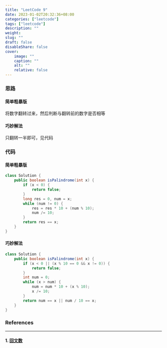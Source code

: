 ```yaml
---
title: "LeetCode 9"
date: 2023-01-02T20:32:36+08:00
categories: ["leetcode"]
tags: ["leetcode"]
description: ""
weight:
slug: ""
draft: false
disableShare: false
cover:
    image: ""
    caption: ""
    alt: ""
    relative: false
---
```


### 思路

#### 简单粗暴版

将数字翻转过来，然后判断与翻转前的数字是否相等

#### 巧妙解法

只翻转一半即可，见代码

### 代码

#### 简单粗暴版

```java
class Solution {
    public boolean isPalindrome(int x) {
        if (x < 0) {
            return false;
        }
        long res = 0, num = x;
        while (num != 0) {
            res = res * 10 + (num % 10);
            num /= 10;
        }
        return res == x;
    }
}
```

#### 巧妙解法

```java
class Solution {
    public boolean isPalindrome(int x) {
        if (x < 0 || (x % 10 == 0 && x != 0)) {
            return false;
        }
        int num = 0;
        while (x > num) {
            num = num * 10 + (x % 10);
            x /= 10;
        }
        return num == x || num / 10 == x;
    }
}
```

### References

---

#### 1. [回文数](https://leetcode.cn/problems/palindrome-number/)
